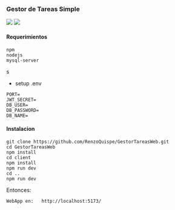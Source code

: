 ### Gestor de Tareas Simple
![](imagenes/web_tareas.PNG)
![](imagenes/web_registro_logeo.PNG)
#### Requerimientos
```
npm
nodejs
mysql-server
```
s
- setup .env
```
PORT=
JWT_SECRET=
DB_USER=
DB_PASSWORD=
DB_NAME=
```
#### Instalacion
```
git clone https://github.com/RenzoQuispe/GestorTareasWeb.git
cd GestorTareasWeb
npm install
cd client
npm install
npm run dev
cd ..
npm run dev
```
Entonces:
```
WebApp en:   http://localhost:5173/
```
